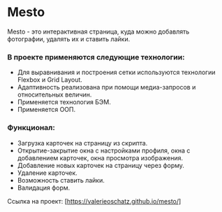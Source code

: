 # Mesto


Mesto  - это интерактивная страница, куда можно добавлять фотографии, удалять их и ставить лайки.

### В проекте применяются следующие технологии:
* Для выравнивания и построения сетки используются технологии Flexbox и Grid Layout.
* Адаптивность реализована при помощи медиа-запросов и относительных величин.
* Применяется технология БЭМ.
* Применяется ООП.

### Функционал:
* Загрузка карточек на страницу из скрипта.
* Открытие-закрытие окна с настройками профиля, окна с добавлением карточек, окна просмотра изображения.
* Добавление новых карточек на страницу через форму.
* Удаление карточек.
* Возможность ставить лайки.
* Валидация форм.

Ссылка на проект: [https://valerieoschatz.github.io/mesto/]
